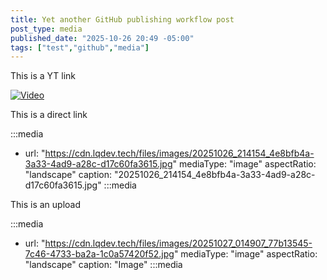 ```yaml
---
title: Yet another GitHub publishing workflow post
post_type: media
published_date: "2025-10-26 20:49 -05:00"
tags: ["test","github","media"]
---
```


This is a YT link

[![Video](http://img.youtube.com/vi/fAV_J5-dMls/0.jpg)](https://www.youtube.com/watch?v=fAV_J5-dMls "Video")

This is a direct link

:::media
- url: "https://cdn.lqdev.tech/files/images/20251026_214154_4e8bfb4a-3a33-4ad9-a28c-d17c60fa3615.jpg"
  mediaType: "image"
  aspectRatio: "landscape"
  caption: "20251026_214154_4e8bfb4a-3a33-4ad9-a28c-d17c60fa3615.jpg"
:::media

This is an upload

:::media
- url: "https://cdn.lqdev.tech/files/images/20251027_014907_77b13545-7c46-4733-ba2a-1c0a57420f52.jpg"
  mediaType: "image"
  aspectRatio: "landscape"
  caption: "Image"
:::media
